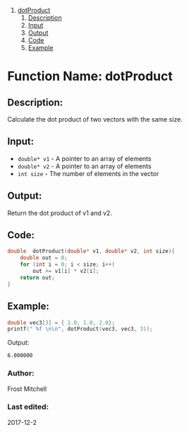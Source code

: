 1. [dotProduct](#function-name-dotProduct)
    1. [Description](#description)
    2. [Input](#input)
    3. [Output](#output)
    4. [Code](#code)
    5. [Example](#example)


# Function Name: dotProduct

## Description: 
Calculate the dot product of two vectors with the same size.

## Input:
*  `double* v1` - A pointer to an array of elements  
*  `double* v2` - A pointer to an array of elements  
*  `int size` - The number of elements in the vector   
 
## Output:
Return the dot product of v1 and v2. 

## Code:
```c
double  dotProduct(double* v1, double* v2, int size){
    double out = 0;
    for (int i = 0; i < size; i++)
        out += v1[i] * v2[i];
    return out;
}
```

## Example:
```c
double vec3[3] = { 1.0, 1.0, 2.0};
printf(" %f \n\n", dotProduct(vec3, vec3, 3));
```
Output:
```
6.000000 
```

### Author: 
Frost Mitchell

### Last edited:
2017-12-2

